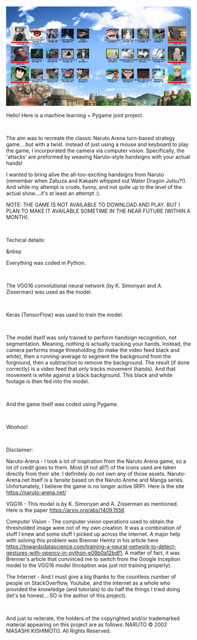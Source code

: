 ![alt text](https://github.com/AveryGriffin/NarutoCV/blob/master/extras/mainscreen.PNG)

Hello! Here is a machine learning + Pygame joint project.

<p>&nbsp
</p>

The aim was to recreate the classic Naruto Arena turn-based strategy game....but with a twist. Instead of just using a mouse and keyboard to play the game, I incorporated the camera via computer vision. Specifically, the 'attacks' are preformed by weaving Naruto-style handsigns with your actual hands!

I wanted to bring alive the all-too-exciting handsigns from Naruto (remember when Zabuza and Kakashi whipped out Water Dragon Jutsu?!). And while my attempt is crude, funny, and not quite up to the level of the actual show....it's at least an attempt :).

NOTE: THE GAME IS NOT AVAILABLE TO DOWNLOAD AND PLAY. BUT I PLAN TO MAKE IT AVAILABLE SOMETIME IN THE NEAR FUTURE (WITHIN A MONTH).

<p>&nbsp
&nbsp</p>

<!-- 
The game uses the camera on your computer, so make sure to have one. Basically, there are 2 phases in the game: pre-jutsu phase and jutsu phase. In the pre-jutsu phase, Player 1 or 2 will select a jutsu and a character to attack. Then in the jutsu phase, the camera is fired up, video footage is taken, and some background code starts to track your hands (basically). Then it's just a matter of performing the prompted handsigns to activate the jutsu.

FYI: The camera is only open during the jutsu phase.

<p>&nbsp
&nbsp</p>

Calibrating the camera:
Each time the camera opens, their is a small time period where the camera needs to be calibrated. This is where the computer vision part is coming into play. Just make sure NOT to move during this phase and DO NOT have your hands in camera view at this point (raise them to your side for example). If you fail to hide your hands during calibration, the camera will not be able to track you hands properly. Calibration should only take 5 or so seconds. But it does need to happen each attack (jutsu) phase.

<p>&nbsp
&nbsp</p>
-->

Techical details:<p>&nbsp</p>
Everything was coded in Python.
<p>&nbsp</p>
The VGG16 convolutional neural network (by K. Simonyan and A. Zisserman) was used as the model.
<p>&nbsp</p>
Keras (TensorFlow) was used to train the model.
<p>&nbsp</p>
The model itself was only trained to perform handsign recognition, not segmentation. Meaning, nothing is actually tracking your hands. Instead, the camera performs image thresholding (to make the video feed black and white), then a running-average to segment the background from the forground, then a subtraction to remove the background. The result (if done correctly) is a video feed that only tracks movement (hands). And that movement is white against a black background. This black and white footage is then fed into the model.
<p>&nbsp</p>
And the game itself was coded using Pygame.

<p>&nbsp
&nbsp
&nbsp</p>

Woohoo!

<p>&nbsp
&nbsp
&nbsp
&nbsp</p>

Disclaimer:

Naruto-Arena - I took a lot of inspiration from the Naruto Arena game, so a lot of credit goes to them. Most (if not all?) of the icons used are taken directly from their site. I definitely do not own any of those assets. Naruto-Arena.net itself is a fansite based on the Naruto Anime and Manga series. Unfortunately, I believe the game is no longer active (RIP). Here is the site https://naruto-arena.net/

VGG16 - This model is by K. Simonyan and A. Zisserman as mentioned. Here is the paper https://arxiv.org/abs/1409.1556

Computer Vision - The computer vision operations used to obtain the thresholded image were not of my own creation. It was a combination of stuff I knew and some stuff I picked up across the internet. A major help with solving this problem was Brenner Heintz in his article here https://towardsdatascience.com/training-a-neural-network-to-detect-gestures-with-opencv-in-python-e09b0a12bdf1. A matter of fact, it was Brenner's article that convinced me to switch from the Google Inception model to the VGG16 model (Inception was just not training properly).

The Internet - And I must give a big thanks to the countless number of people on StackOverflow, Youtube, and the internet as a whole who provided the knowledge (and tutorials) to do half the things I tried doing (let's be honest....SO is the author of this project).

<p>&nbsp
&nbsp</p>

And just to reiterate, the holders of the copyrighted and/or trademarked material appearing on this project are as follows:
NARUTO © 2002 MASASHI KISHIMOTO. All Rights Reserved.
